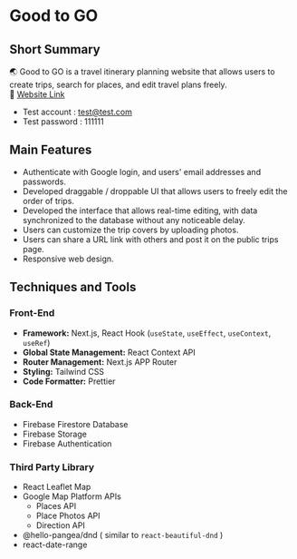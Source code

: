 # Good to GO
## Short Summary
🌏 Good to GO is a travel itinerary planning website that allows users to create trips, search for places, and edit travel plans freely.     
🔗 [Website Link](https://goodtogo-project.vercel.app/)
* Test account : test@test.com
* Test password : 111111
## Main Features
* Authenticate with Google login, and users' email addresses and passwords.
* Developed draggable / droppable UI that allows users to freely edit the order of trips.
* Developed the interface that allows real-time editing, with data synchronized to the database without any noticeable delay.
* Users can customize the trip covers by uploading photos.
* Users can share a URL link with others and post it on the public trips page.
* Responsive web design.
## Techniques and Tools
### Front-End
* **Framework:** Next.js, React Hook (`useState`, `useEffect`, `useContext`, `useRef`)
* **Global State Management:** React Context API
* **Router Management:** Next.js APP Router
* **Styling:** Tailwind CSS
* **Code Formatter:** Prettier
### Back-End
* Firebase Firestore Database
* Firebase Storage
* Firebase Authentication
### Third Party Library
* React Leaflet Map
* Google Map Platform APIs
  * Places API
  * Place Photos API
  * Direction API
* @hello-pangea/dnd ( similar to `react-beautiful-dnd` )
* react-date-range
